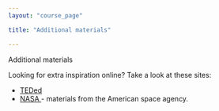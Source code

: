 ```yaml
---
layout: "course_page"

title: "Additional materials"

---
```


<div class="text-center screen-title">
Additional materials
</div>

<div class="screen-content">
  <p>
Looking for extra inspiration online? Take a look at these sites:
  </p>
  
  <p>
  <ul>
<li class="bullet"><a class="content-link" target="_blank" href="https://www.youtube.com/user/TEDEducation"> TEDed</a></li>
<li class="bullet"><a class="content-link" target="_blank" href="https://www.nasa.gov/"> NASA </a>- materials from the American space agency.
</li>
 </ul>
 
  </p>
  

</div> 

